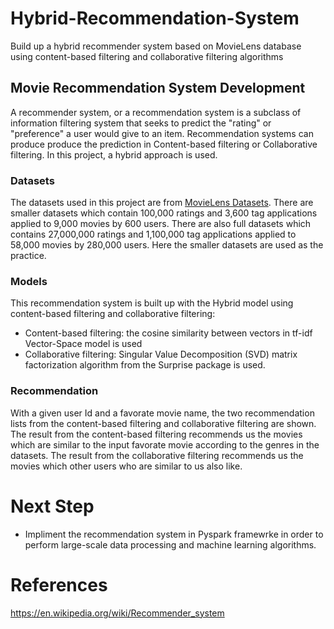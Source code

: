 # Hybrid-Recommendation-System
Build up a hybrid recommender system based on MovieLens database using content-based filtering and collaborative filtering algorithms
## Movie Recommendation System Development
A recommender system, or a recommendation system is a subclass of information filtering system that seeks to predict the "rating" or "preference" a user would give to an item. Recommendation systems can produce produce the prediction in Content-based filtering or Collaborative filtering. In this project, a hybrid approach is used.
### Datasets
The datasets used in this project are from [MovieLens Datasets](https://grouplens.org/datasets/movielens/latest/). There are smaller datasets which contain 100,000 ratings and 3,600 tag applications applied to 9,000 movies by 600 users. There are also full datasets which contains 27,000,000 ratings and 1,100,000 tag applications applied to 58,000 movies by 280,000 users. Here the smaller datasets are used as the practice.
### Models
This recommendation system is built up with the Hybrid model using content-based filtering and collaborative filtering:
* Content-based filtering: the cosine similarity between vectors in tf-idf Vector-Space model is used
* Collaborative filtering:
   Singular Value Decomposition (SVD) matrix factorization algorithm from the Surprise package is used.
### Recommendation
With a given user Id and a favorate movie name, the two recommendation lists from the content-based filtering and collaborative filtering are shown. The result from the content-based filtering recommends us the movies which are similar to the input favorate movie according to the genres in the datasets. The result from the collaborative filtering recommends us the movies which other users who are similar to us also like.
# Next Step
* Impliment the recommendation system in Pyspark framewrke in order to perform large-scale data processing and machine learning algorithms.
# References
https://en.wikipedia.org/wiki/Recommender_system
